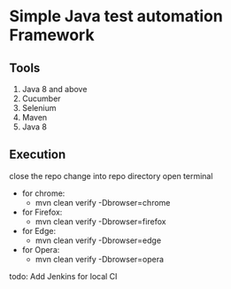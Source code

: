 # Simple Java test automation Framework


## Tools
1. Java 8 and above
2. Cucumber 
3. Selenium 
4. Maven
5. Java 8

## Execution
close the repo
change into repo directory
open terminal
- for chrome: 
   - mvn clean verify -Dbrowser=chrome
- for Firefox:
   - mvn clean verify -Dbrowser=firefox
- for Edge:
   - mvn clean verify -Dbrowser=edge
- for Opera:
   - mvn clean verify -Dbrowser=opera

todo:
Add Jenkins for local CI

